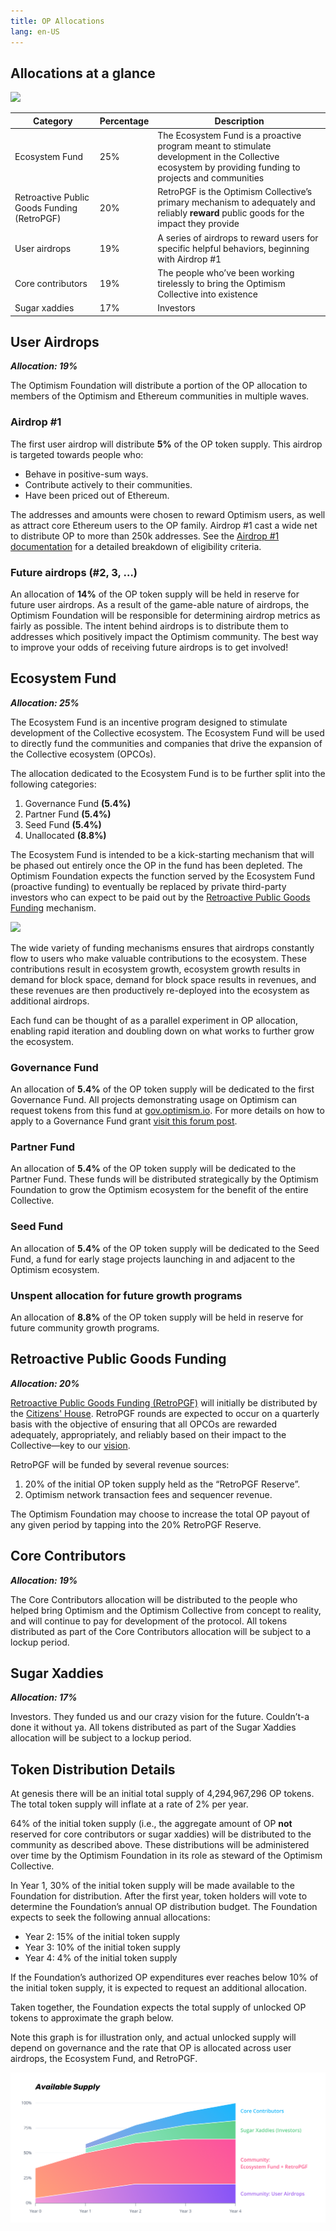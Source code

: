 ```yaml
---
title: OP Allocations
lang: en-US
---
```



## Allocations at a glance

![](../../assets/docs/governance/allocations/pie2.jpeg)

| Category | Percentage | Description |
| --- | --- | --- |
| Ecosystem Fund | 25% | The Ecosystem Fund is a proactive program meant to stimulate development in the Collective ecosystem by providing funding to projects and communities |
| Retroactive Public Goods Funding (RetroPGF) | 20% | RetroPGF is the Optimism Collective’s primary mechanism to adequately and reliably **reward** public goods for the impact they provide |
| User airdrops | 19% | A series of airdrops to reward users for specific helpful behaviors, beginning with Airdrop #1 |
| Core contributors | 19% | The people who’ve been working tirelessly to bring the Optimism Collective into existence |
| Sugar xaddies | 17% | Investors |



## User Airdrops

***Allocation: 19%***

The Optimism Foundation will distribute a portion of the OP allocation to members of the Optimism and Ethereum communities in multiple waves.

### Airdrop #1

The first user airdrop will distribute **5%** of the OP token supply. 
This airdrop is targeted towards people who:

- Behave in positive-sum ways.
- Contribute actively to their communities.
- Have been priced out of Ethereum.

The addresses and amounts were chosen to reward Optimism users, as well as attract core Ethereum users to the OP family. 
Airdrop #1 cast a wide net to distribute OP to more than 250k addresses. See the [Airdrop #1 documentation](airdrop-1.md) for a detailed breakdown of eligibility criteria.  

### Future airdrops (#2, 3, …)

An allocation of **14%** of the OP token supply will be held in reserve for future user airdrops. 
As a result of the game-able nature of airdrops, the Optimism Foundation will be responsible for determining airdrop metrics as fairly as possible. 
The intent behind airdrops is to distribute them to addresses which positively impact the Optimism community. 
The best way to improve your odds of receiving future airdrops is to get involved!

## Ecosystem Fund

***Allocation: 25%***

The Ecosystem Fund is an incentive program designed to stimulate development of the Collective ecosystem. 
The Ecosystem Fund will be used to directly fund the communities and companies that drive the expansion of the Collective ecosystem (OPCOs).

The allocation dedicated to the Ecosystem Fund is to be further split into the following categories:

1. Governance Fund **(5.4%)**
2. Partner Fund **(5.4%)**
3. Seed Fund **(5.4%)**
4. Unallocated **(8.8%)**

The Ecosystem Fund is intended to be a kick-starting mechanism that will be phased out entirely once the OP in the fund has been depleted. 
The Optimism Foundation expects the function served by the Ecosystem Fund (proactive funding) to eventually be replaced by private third-party investors who can expect to be paid out by the [Retroactive Public Goods Funding](https://medium.com/ethereum-optimism/retroactive-public-goods-funding-33c9b7d00f0c) mechanism.

![](../../assets/docs/governance/allocations/ecosystem_fund_process.jpeg)

The wide variety of funding mechanisms ensures that airdrops constantly flow to users who make valuable contributions to the ecosystem. 
These contributions result in ecosystem growth,  ecosystem growth results in demand for block space, demand for block space results in revenues, and these revenues are then productively re-deployed into the ecosystem as additional airdrops.

Each fund can be thought of as a parallel experiment in OP allocation, enabling rapid iteration and doubling down on what works to further grow the ecosystem.

### Governance Fund

An allocation of **5.4%** of the OP token supply will be dedicated to the first Governance Fund. 
All projects demonstrating usage on Optimism can request tokens from this fund at [gov.optimism.io](https://gov.optimism.io/). For more details on how to apply to a Governance Fund grant [visit this forum post](https://gov.optimism.io/t/grant-proposal-template/3233).

### Partner Fund

An allocation of **5.4%** of the OP token supply will be dedicated to the Partner Fund. 
These funds will be distributed strategically by the Optimism Foundation to grow the Optimism ecosystem for the benefit of the entire Collective.

### Seed Fund

An allocation of **5.4%** of the OP token supply will be dedicated to the Seed Fund, a fund for early stage projects launching in and adjacent to the Optimism ecosystem. 

### Unspent allocation for future growth programs

An allocation of **8.8%** of the OP token supply will be held in reserve for future community growth programs.

## Retroactive Public Goods Funding

***Allocation: 20%***

[Retroactive Public Goods Funding (RetroPGF)](https://medium.com/ethereum-optimism/retroactive-public-goods-funding-33c9b7d00f0c) will initially be distributed by the [Citizens' House](citizens-house.md). 
RetroPGF rounds are expected to occur on a quarterly basis with the objective of ensuring that all OPCOs are rewarded adequately, appropriately, and reliably based on their impact to the Collective—key to our [vision](https://optimism.io/vision).

RetroPGF will be funded by several revenue sources:

1. 20% of the initial OP token supply held as the “RetroPGF Reserve”.
1. Optimism network transaction fees and sequencer revenue.

The Optimism Foundation may choose to increase the total OP payout of any given period by tapping into the 20% RetroPGF Reserve.

## Core Contributors

***Allocation: 19%***

The Core Contributors allocation will be distributed to the people who helped bring Optimism and the Optimism Collective from concept to reality, and will continue to pay for development of the protocol. 
All tokens distributed as part of the Core Contributors allocation will be subject to a lockup period.

## Sugar Xaddies

***Allocation: 17%***

Investors. 
They funded us and our crazy vision for the future. 
Couldn’t-a done it without ya. 
All tokens distributed as part of the Sugar Xaddies allocation will be subject to a lockup period.


## Token Distribution Details

At genesis there will be an initial total supply of 4,294,967,296 OP tokens. 
The total token supply will inflate at a rate of 2% per year.

64% of the initial token supply (i.e., the aggregate amount of OP **not** reserved for core contributors or sugar xaddies) will be distributed to the community as described above. 
These distributions will be administered over time by the Optimism Foundation in its role as steward of the Optimism Collective.

In Year 1, 30% of the initial token supply will be made available to the Foundation for distribution. 
After the first year, token holders will vote to determine the Foundation’s annual OP distribution budget. 
The Foundation expects to seek the following annual allocations:

- Year 2: 15% of the initial token supply
- Year 3: 10% of the initial token supply
- Year 4: 4% of the initial token supply

If the Foundation’s authorized OP expenditures ever reaches below 10% of the initial token supply, it is expected to request an additional allocation.

Taken together, the Foundation expects the total supply of unlocked OP tokens to approximate the graph below.

Note this graph is for illustration only, and actual unlocked supply will depend on governance and the rate that OP is allocated across user airdrops, the Ecosystem Fund, and RetroPGF.

![](../../assets/docs/governance/allocations/alloc-by-time.png)
